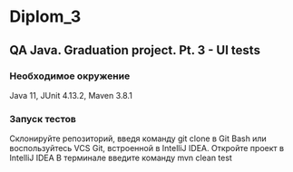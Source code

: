 # Diplom_3
## QA Java. Graduation project. Pt. 3 - UI tests

### Необходимое окружение
Java 11, JUnit 4.13.2, Maven 3.8.1

### Запуск тестов
Склонируйте репозиторий, введя команду git clone в Git Bash или воспользуйтесь VCS Git, встроенной в IntelliJ IDEA.
Откройте проект в IntelliJ IDEA
В терминале введите команду mvn clean test
